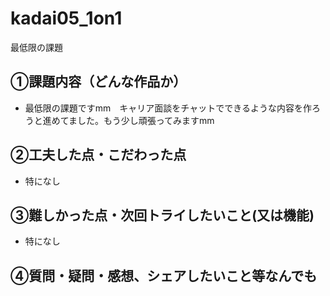 # kadai05_1on1
最低限の課題

## ①課題内容（どんな作品か）
- 最低限の課題ですmm　キャリア面談をチャットでできるような内容を作ろうと進めてました。もう少し頑張ってみますmm
​
## ②工夫した点・こだわった点
- 特になし
​
## ③難しかった点・次回トライしたいこと(又は機能)
- 特になし
​
## ④質問・疑問・感想、シェアしたいこと等なんでも
